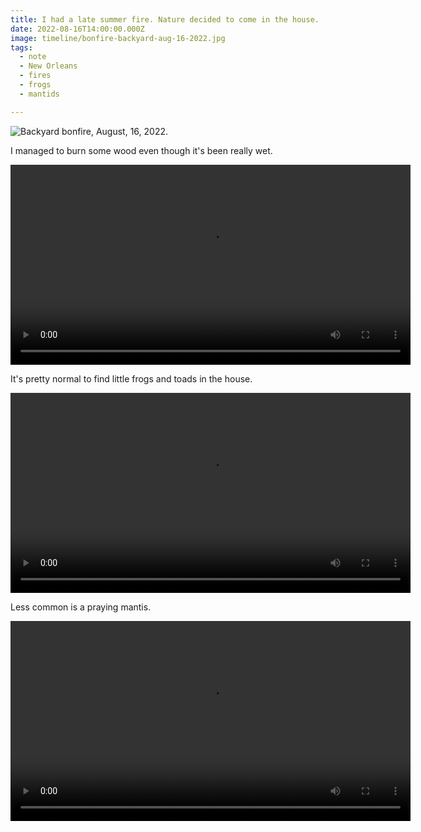 ```yaml
---
title: I had a late summer fire. Nature decided to come in the house.
date: 2022-08-16T14:00:00.000Z
image: timeline/bonfire-backyard-aug-16-2022.jpg
tags:
  - note 
  - New Orleans
  - fires
  - frogs
  - mantids

---
```


![Backyard bonfire, August, 16, 2022.](/static/img/timeline/bonfire-backyard-aug-16-2022.jpg)


I managed to burn some wood even though it's been really wet.
<div style="width: 640px; text-align: center;">
<video style="width: 640px; text-align: center;" controls loop>
  <source type="video/mp4" src="/static/video/timeline/a-fire-aug-16-2022.mp4"></source>
  <p>Your browser does not support the video element.</p>
</video>
</div>

It's pretty normal to find little frogs and toads in the house.
<div style="width: 640px; text-align: center;">
<video style="width: 640px; text-align: center;" controls loop>
  <source type="video/mp4" src="/static/video/timeline/little-frog-in-the-house-aug-16-2022.mp4"></source>
  <p>Your browser does not support the video element.</p>
</video>
</div>

Less common is a praying mantis.
<div style="width: 640px; text-align: center;">
<video style="width: 640px; text-align: center;" controls loop>
  <source type="video/mp4" src="/static/video/timeline/mantis-in-the-house-aug-16-2022.mp4"></source>
  <p>Your browser does not support the video element.</p>
</video>
</div>